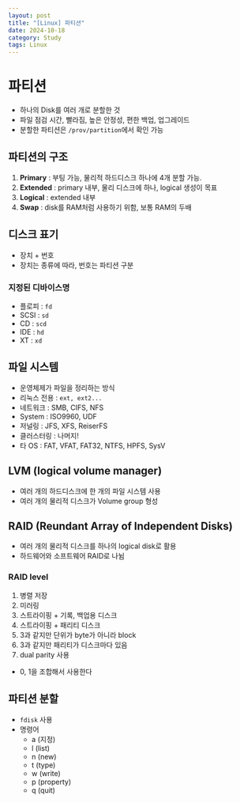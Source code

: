 ```yaml
---
layout: post
title: "[Linux] 파티션"
date: 2024-10-18
category: Study
tags: Linux
---
```


# 파티션

- 하나의 Disk를 여러 개로 분할한 것
- 파일 점검 시간, 빨라짐, 높은 안정성, 편한 백업, 업그레이드
- 분할한 파티션은 `/prov/partition`에서 확인 가능

## 파티션의 구조

1. **Primary** : 부팅 가능, 물리적 하드디스크 하나에 4개 분할 가능.
2. **Extended** : primary 내부, 물리 디스크에 하나, logical 생성이 목표
3. **Logical** : extended 내부
4. **Swap** : disk를 RAM처럼 사용하기 위함, 보통 RAM의 두배

## 디스크 표기

- 장치 + 번호
- 장치는 종류에 따라, 번호는 파티션 구분

### 지정된 디바이스명

- 플로피 : `fd`
- SCSI : `sd`
- CD : `scd`
- IDE : `hd`
- XT : `xd`

## 파일 시스템

- 운영체제가 파일을 정리하는 방식
- 리눅스 전용 : `ext, ext2...`
- 네트워크 : SMB, CIFS, NFS
- System : ISO9960, UDF
- 저널링 : JFS, XFS, ReiserFS
- 클러스터링 : 나머지!
- 타 OS : FAT, VFAT, FAT32, NTFS, HPFS, SysV

## LVM (logical volume manager)

- 여러 개의 하드디스크에 한 개의 파일 시스템 사용
- 여러 개의 물리적 디스크가 Volume group 형성

## RAID (Reundant Array of Independent Disks)

- 여러 개의 물리적 디스크를 하나의 logical disk로 활용
- 하드웨어와 소프트웨어 RAID로 나뉨

### RAID level

1. 병렬 저장
2. 미러링
3. 스트라이핑 + 기록, 백업용 디스크
4. 스트라이핑 + 패리티 디스크
5. 3과 같지만 단위가 byte가 아니라 block
6. 3과 같지만 패리티가 디스크마다 있음
7. dual parity 사용

- 0, 1을 조합해서 사용한다

## 파티션 분할

- `fdisk` 사용
- 명령어
    - a (지정)
    - l (list)
    - n (new)
    - t (type)
    - w (write)
    - p (property)
    - q (quit)
